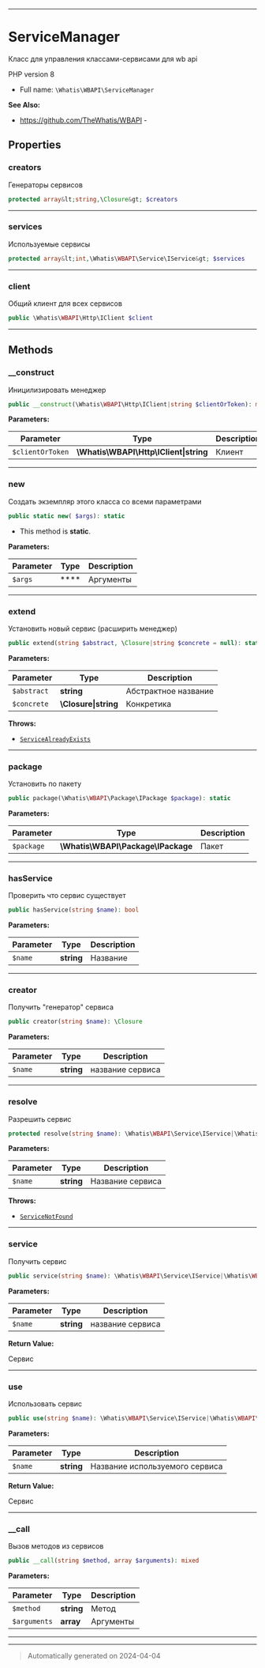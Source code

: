 ***

# ServiceManager

Класс для управления
классами-сервисами
для wb api

PHP version 8

* Full name: `\Whatis\WBAPI\ServiceManager`

**See Also:**

* https://github.com/TheWhatis/WBAPI - 



## Properties


### creators

Генераторы сервисов

```php
protected array&lt;string,\Closure&gt; $creators
```






***

### services

Используемые сервисы

```php
protected array&lt;int,\Whatis\WBAPI\Service\IService&gt; $services
```






***

### client

Общий клиент для всех сервисов

```php
public \Whatis\WBAPI\Http\IClient $client
```






***

## Methods


### __construct

Иницилизировать менеджер

```php
public __construct(\Whatis\WBAPI\Http\IClient|string $clientOrToken): mixed
```








**Parameters:**

| Parameter | Type | Description |
|-----------|------|-------------|
| `$clientOrToken` | **\Whatis\WBAPI\Http\IClient&#124;string** | Клиент |





***

### new

Создать экземпляр этого класса
со всеми параметрами

```php
public static new( $args): static
```



* This method is **static**.




**Parameters:**

| Parameter | Type | Description |
|-----------|------|-------------|
| `$args` | **** | Аргументы |





***

### extend

Установить новый сервис (расширить менеджер)

```php
public extend(string $abstract, \Closure|string $concrete = null): static
```








**Parameters:**

| Parameter | Type | Description |
|-----------|------|-------------|
| `$abstract` | **string** | Абстрактное название |
| `$concrete` | **\Closure&#124;string** | Конкретика |




**Throws:**

- [`ServiceAlreadyExists`](./Exceptions/ServiceAlreadyExists.md)



***

### package

Установить по пакету

```php
public package(\Whatis\WBAPI\Package\IPackage $package): static
```








**Parameters:**

| Parameter | Type | Description |
|-----------|------|-------------|
| `$package` | **\Whatis\WBAPI\Package\IPackage** | Пакет |





***

### hasService

Проверить что сервис существует

```php
public hasService(string $name): bool
```








**Parameters:**

| Parameter | Type | Description |
|-----------|------|-------------|
| `$name` | **string** | Название |





***

### creator

Получить "генератор" сервиса

```php
public creator(string $name): \Closure
```








**Parameters:**

| Parameter | Type | Description |
|-----------|------|-------------|
| `$name` | **string** | название сервиса |





***

### resolve

Разрешить сервис

```php
protected resolve(string $name): \Whatis\WBAPI\Service\IService|\Whatis\WBAPI\ServiceCompositor
```








**Parameters:**

| Parameter | Type | Description |
|-----------|------|-------------|
| `$name` | **string** | Название сервиса |




**Throws:**

- [`ServiceNotFound`](./Exceptions/ServiceNotFound.md)



***

### service

Получить сервис

```php
public service(string $name): \Whatis\WBAPI\Service\IService|\Whatis\WBAPI\ServiceCompositor
```








**Parameters:**

| Parameter | Type | Description |
|-----------|------|-------------|
| `$name` | **string** | название сервиса |


**Return Value:**

Сервис




***

### use

Использовать сервис

```php
public use(string $name): \Whatis\WBAPI\Service\IService|\Whatis\WBAPI\ServiceCompositor
```








**Parameters:**

| Parameter | Type | Description |
|-----------|------|-------------|
| `$name` | **string** | Название используемого сервиса |


**Return Value:**

Сервис




***

### __call

Вызов методов из сервисов

```php
public __call(string $method, array $arguments): mixed
```








**Parameters:**

| Parameter | Type | Description |
|-----------|------|-------------|
| `$method` | **string** | Метод |
| `$arguments` | **array** | Аргументы |





***


***
> Automatically generated on 2024-04-04
